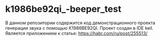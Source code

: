 # k1986be92qi_-beeper_test
В данном репозитории содержится код демонстрационного проекта генерации звука с помощью К1986ВЕ92QI. Проект создан в IDE keil.  Является приложением к статье: https://habr.com/ru/post/255513/
